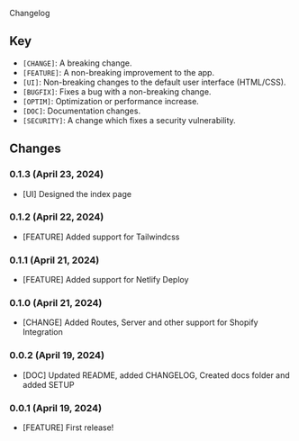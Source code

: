 Changelog

## Key

* `[CHANGE]`: A breaking change. 
* `[FEATURE]`: A non-breaking improvement to the app. 
* `[UI]`: Non-breaking changes to the default user interface (HTML/CSS).
* `[BUGFIX]`: Fixes a bug with a non-breaking change.
* `[OPTIM]`: Optimization or performance increase.
* `[DOC]`: Documentation changes.
* `[SECURITY]`: A change which fixes a security vulnerability.


## Changes

### 0.1.3 (April 23, 2024)

* [UI] Designed the index page 

### 0.1.2 (April 22, 2024)

* [FEATURE] Added support for Tailwindcss

### 0.1.1 (April 21, 2024)

* [FEATURE] Added support for Netlify Deploy

### 0.1.0 (April 21, 2024)

* [CHANGE] Added Routes, Server and other support for Shopify Integration

### 0.0.2 (April 19, 2024)

* [DOC] Updated README, added CHANGELOG, Created docs folder and added SETUP

### 0.0.1 (April 19, 2024)

* [FEATURE] First release!
